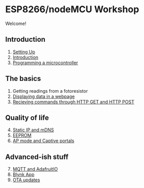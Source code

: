 # ESP8266/nodeMCU Workshop
Welcome!

## Introduction
 1. [Setting Up](./content/setup.md)
 2. [Introduction](./content/introduction.md)
 3. [Programming a microcontroller](./content/microcontroller.md)

## The basics
 1. Getting readings from a fotoresistor
 2. [Displaying data in a webpage](./exercises/ex2.md)
 3. [Recieving commands through HTTP GET and HTTP POST](./exercises/ex3.md)

## Quality of life
 4. [Static IP and mDNS](./exercises/ex4.md)
 5. [EEPROM](./exercises/ex5.md)
 6. [AP mode and Captive portals](./exercises/ex6.md)

## Advanced-ish stuff
 7. [MQTT and AdafruitIO]()
 8. [Blynk App](./exercises/ex8.md)
 9. [OTA updates]()
